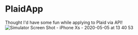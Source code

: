# PlaidApp
Thought I'd have some fun while applying to Plaid via API!
![Simulator Screen Shot - iPhone Xs - 2020-05-05 at 13 40 53](https://user-images.githubusercontent.com/46018900/81115600-d53f5880-8ed8-11ea-83f5-615484bb2584.png)
